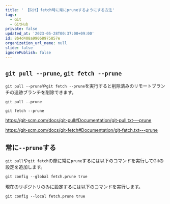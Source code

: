 ```yaml
---
title: ' 【Git】fetch時に常にpruneするようにする方法'
tags:
  - Git
  - GitHub
private: false
updated_at: '2023-05-28T00:37:00+09:00'
id: 8b4d408a99068975857e
organization_url_name: null
slide: false
ignorePublish: false
---
```

## `git pull --prune`, `git fetch --prune`

`git pull --prune`や`git fetch --prune`を実行すると削除済みのリモートブランチの追跡ブランチを削除できます。  

```terminal
git pull --prune
```
```terminal
git fetch --prune
```

https://git-scm.com/docs/git-pull#Documentation/git-pull.txt---prune

https://git-scm.com/docs/git-fetch#Documentation/git-fetch.txt---prune

## 常に`--prune`する

`git pull`や`git fetch`の際に常に`prune`するには以下のコマンドを実行してGitの設定を追加します。  

```terminal
git config --global fetch.prune true
```

現在のリポジトリのみに設定するには以下のコマンドを実行します。  

```terminal
git config --local fetch.prune true
```
